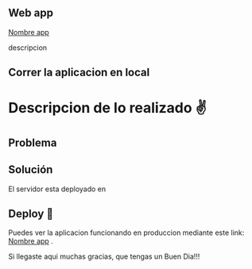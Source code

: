 ## Web app 


[Nombre app](https://.vercel.app/)

descripcion

## Correr la aplicacion en local 

# Descripcion de lo realizado ✌

## Problema

## Solución

El servidor esta deployado en 

## Deploy 🚀

Puedes ver la aplicacion funcionando en produccion mediante este link: [Nombre app](https://.vercel.app/) .

 
Si llegaste aqui muchas gracias, que tengas un Buen Dia!!!
